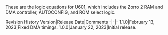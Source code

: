 These are the logic equations for U601, which includes the Zorro 2 RAM and DMA controller, AUTOCONFIG, and ROM select logic.

Revision History
Version|Release Date|Comments
-|-|-
1.1.0|February 13, 2023|Fixed DMA timings.
1.0.0|January 22, 2023|Initial release.
